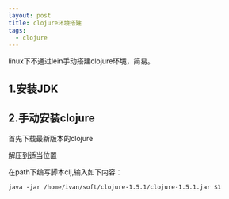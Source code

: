 ```yaml
---
layout: post
title: clojure环境搭建
tags:
  - clojure
---
```

linux下不通过lein手动搭建clojure环境，简易。
## 1.安装JDK
## 2.手动安装clojure
首先下载最新版本的clojure

解压到适当位置

在path下编写脚本clj,输入如下内容：

	java -jar /home/ivan/soft/clojure-1.5.1/clojure-1.5.1.jar $1
